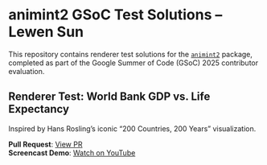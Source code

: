 # animint2 GSoC Test Solutions – Lewen Sun

This repository contains renderer test solutions for the [`animint2`](https://github.com/animint/animint2) package, completed as part of the Google Summer of Code (GSoC) 2025 contributor evaluation.

## Renderer Test: World Bank GDP vs. Life Expectancy

Inspired by Hans Rosling’s iconic “200 Countries, 200 Years” visualization.

**Pull Request**: [View PR](https://github.com/animint/animint2/pull/196)  
**Screencast Demo**: [Watch on YouTube](https://youtu.be/_ClB-y592vk)


